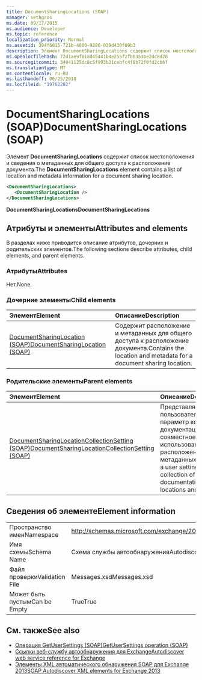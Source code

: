 ```yaml
---
title: DocumentSharingLocations (SOAP)
manager: sethgros
ms.date: 09/17/2015
ms.audience: Developer
ms.topic: reference
localization_priority: Normal
ms.assetid: 394f6015-721b-4800-9286-039d430f09b3
description: Элемент DocumentSharingLocations содержит список местоположения и сведения о метаданных для общего доступа к расположение документа.
ms.openlocfilehash: 72d1ae9f01ad45441b4e255f2fb6353be2dc8d28
ms.sourcegitcommit: 34041125dc8c5f993b21cebfc4f8b72f0fd2cb6f
ms.translationtype: MT
ms.contentlocale: ru-RU
ms.lasthandoff: 06/25/2018
ms.locfileid: "19762202"
---
```

# <a name="documentsharinglocations-soap"></a><span data-ttu-id="31d3a-103">DocumentSharingLocations (SOAP)</span><span class="sxs-lookup"><span data-stu-id="31d3a-103">DocumentSharingLocations (SOAP)</span></span>

<span data-ttu-id="31d3a-104">Элемент **DocumentSharingLocations** содержит список местоположения и сведения о метаданных для общего доступа к расположение документа.</span><span class="sxs-lookup"><span data-stu-id="31d3a-104">The **DocumentSharingLocations** element contains a list of location and metadata information for a document sharing location.</span></span> 
  
```XML
<DocumentSharingLocations>
   <DocumentSharingLocation />
</DocumentSharingLocations>
```

 <span data-ttu-id="31d3a-105">**DocumentSharingLocations**</span><span class="sxs-lookup"><span data-stu-id="31d3a-105">**DocumentSharingLocations**</span></span>
## <a name="attributes-and-elements"></a><span data-ttu-id="31d3a-106">Атрибуты и элементы</span><span class="sxs-lookup"><span data-stu-id="31d3a-106">Attributes and elements</span></span>

<span data-ttu-id="31d3a-107">В разделах ниже приводится описание атрибутов, дочерних и родительских элементов.</span><span class="sxs-lookup"><span data-stu-id="31d3a-107">The following sections describe attributes, child elements, and parent elements.</span></span>
  
### <a name="attributes"></a><span data-ttu-id="31d3a-108">Атрибуты</span><span class="sxs-lookup"><span data-stu-id="31d3a-108">Attributes</span></span>

<span data-ttu-id="31d3a-109">Нет.</span><span class="sxs-lookup"><span data-stu-id="31d3a-109">None.</span></span>
  
### <a name="child-elements"></a><span data-ttu-id="31d3a-110">Дочерние элементы</span><span class="sxs-lookup"><span data-stu-id="31d3a-110">Child elements</span></span>

|<span data-ttu-id="31d3a-111">**Элемент**</span><span class="sxs-lookup"><span data-stu-id="31d3a-111">**Element**</span></span>|<span data-ttu-id="31d3a-112">**Описание**</span><span class="sxs-lookup"><span data-stu-id="31d3a-112">**Description**</span></span>|
|:-----|:-----|
|[<span data-ttu-id="31d3a-113">DocumentSharingLocation (SOAP)</span><span class="sxs-lookup"><span data-stu-id="31d3a-113">DocumentSharingLocation (SOAP)</span></span>](documentsharinglocation-soap.md) <br/> |<span data-ttu-id="31d3a-114">Содержит расположение и метаданных для общего доступа к расположение документа.</span><span class="sxs-lookup"><span data-stu-id="31d3a-114">Contains the location and metadata for a document sharing location.</span></span>  <br/> |
   
### <a name="parent-elements"></a><span data-ttu-id="31d3a-115">Родительские элементы</span><span class="sxs-lookup"><span data-stu-id="31d3a-115">Parent elements</span></span>

|<span data-ttu-id="31d3a-116">**Элемент**</span><span class="sxs-lookup"><span data-stu-id="31d3a-116">**Element**</span></span>|<span data-ttu-id="31d3a-117">**Описание**</span><span class="sxs-lookup"><span data-stu-id="31d3a-117">**Description**</span></span>|
|:-----|:-----|
|[<span data-ttu-id="31d3a-118">DocumentSharingLocationCollectionSetting (SOAP)</span><span class="sxs-lookup"><span data-stu-id="31d3a-118">DocumentSharingLocationCollectionSetting (SOAP)</span></span>](documentsharinglocationcollectionsetting-soap.md) <br/> |<span data-ttu-id="31d3a-119">Представляет пользователя, то есть параметр коллекцию документации, совместное использование расположения и метаданных.</span><span class="sxs-lookup"><span data-stu-id="31d3a-119">Represents a user setting that is a collection of documentation sharing locations and metadata.</span></span>  <br/> |
   
## <a name="element-information"></a><span data-ttu-id="31d3a-120">Сведения об элементе</span><span class="sxs-lookup"><span data-stu-id="31d3a-120">Element information</span></span>

|||
|:-----|:-----|
|<span data-ttu-id="31d3a-121">Пространство имен</span><span class="sxs-lookup"><span data-stu-id="31d3a-121">Namespace</span></span>  <br/> |http://schemas.microsoft.com/exchange/2010/Autodiscover  <br/> |
|<span data-ttu-id="31d3a-122">Имя схемы</span><span class="sxs-lookup"><span data-stu-id="31d3a-122">Schema Name</span></span>  <br/> |<span data-ttu-id="31d3a-123">Схема службы автообнаружения</span><span class="sxs-lookup"><span data-stu-id="31d3a-123">Autodiscover schema</span></span>  <br/> |
|<span data-ttu-id="31d3a-124">Файл проверки</span><span class="sxs-lookup"><span data-stu-id="31d3a-124">Validation File</span></span>  <br/> |<span data-ttu-id="31d3a-125">Messages.xsd</span><span class="sxs-lookup"><span data-stu-id="31d3a-125">Messages.xsd</span></span>  <br/> |
|<span data-ttu-id="31d3a-126">Может быть пустым</span><span class="sxs-lookup"><span data-stu-id="31d3a-126">Can be Empty</span></span>  <br/> |<span data-ttu-id="31d3a-127">True</span><span class="sxs-lookup"><span data-stu-id="31d3a-127">True</span></span>  <br/> |
   
## <a name="see-also"></a><span data-ttu-id="31d3a-128">См. также</span><span class="sxs-lookup"><span data-stu-id="31d3a-128">See also</span></span>

- [<span data-ttu-id="31d3a-129">Операция GetUserSettings (SOAP)</span><span class="sxs-lookup"><span data-stu-id="31d3a-129">GetUserSettings operation (SOAP)</span></span>](getusersettings-operation-soap.md)
- [<span data-ttu-id="31d3a-130">Ссылки веб-службу автообнаружения для Exchange</span><span class="sxs-lookup"><span data-stu-id="31d3a-130">Autodiscover web service reference for Exchange</span></span>](autodiscover-web-service-reference-for-exchange.md)
- [<span data-ttu-id="31d3a-131">Элементы XML автоматического обнаружения SOAP для Exchange 2013</span><span class="sxs-lookup"><span data-stu-id="31d3a-131">SOAP Autodiscover XML elements for Exchange 2013</span></span>](soap-autodiscover-xml-elements-for-exchange-2013.md)

